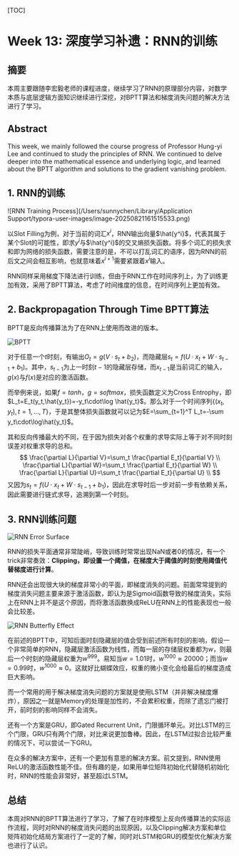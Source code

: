 [TOC]

# Week 13: 深度学习补遗：RNN的训练

## 摘要

本周主要跟随李宏毅老师的课程进度，继续学习了RNN的原理部分内容，对数学本质与底层逻辑方面知识继续进行深挖，对BPTT算法和梯度消失问题的解决方法进行了学习。

## Abstract

This week, we mainly followed the course progress of Professor Hung-yi Lee and continued to study the principles of RNN. We continued to delve deeper into the mathematical essence and underlying logic, and learned about the BPTT algorithm and solutions to the gradient vanishing problem.

## 1. RNN的训练

![RNN Training Process](/Users/sunnychen/Library/Application Support/typora-user-images/image-20250821161515533.png)

以Slot Filling为例，对于当前的词汇$x^i$，RNN输出向量$\hat{y^i}$，代表其属于某个Slot的可能性，即求$y^i$与$\hat{y^i}$的交叉熵损失函数。将多个词汇的损失求和即为网络的损失函数，需要注意的是，不可以打乱词汇的语序，因为RNN的前后文之间会相互影响，也就意味着$x^{i+1}$需要紧跟着$x^i$输入。

RNN同样采用梯度下降法进行训练，但由于RNN工作在时间序列上，为了训练更加有效，采用了BPTT算法，考虑了时间维度的信息，在时间序列上更加有效。

## 2. Backpropagation Through Time BPTT算法

BPTT是反向传播算法为了在RNN上使用而改进的版本。

![BPTT](https://pic2.zhimg.com/v2-4b9d7d7d4b798946263c0477149c16b7_1440w.jpg)

对于任意一个$t$时刻，有输出$O_t=g(V\cdot s_t+b_2)$，而隐藏层$s_t=f(U\cdot x_t+W\cdot s_{t-1}+b_1)$。其中，$s_{t-1}$为上一时刻$t-1$的隐藏层存储，而$x_{t-1}$是当前词汇的输入，$g(x)$与$f(x)$是对应的激活函数。

而举例来说，如果$f=tanh$，$g=softmax$，损失函数定义为Cross Entrophy，即$L_t=E_t(y_t,\hat{y_t})=-y_t\cdot\log \hat{y_t}$。那么对于一个时间序列$\{(x_t,y_t),t=1,\dots,T\}$，于是其整体损失函数就可以记为$E=\sum_{t=1}^T L_t=-\sum y_t\cdot\log\hat{y_t}$。

其和反向传播最大的不同，在于因为损失对各个权重的求导实际上等于对不同时刻误差对权重求导的总和。
$$
\frac{\partial L}{\partial V}=\sum_t \frac{\partial E_t}{\partial V} \\
\frac{\partial L}{\partial W}=\sum_t \frac{\partial E_t}{\partial W} \\
\frac{\partial L}{\partial U}=\sum_t \frac{\partial E_t}{\partial U} \\
$$
又因为$s_t=f(U\cdot x_t+W\cdot s_{t-1}+b_1)$，因此在求导时后一步对前一步有依赖关系，因此需要进行链式求导，追溯到第一个时刻。

## 3. RNN训练问题

![RNN Error Surface](https://i-blog.csdnimg.cn/direct/a7f896a8cba145dbb4542184887e95ce.png)

RNN的损失平面通常非常陡峭，导致训练时常常出现NaN或者0的情况，有一个trick非常奏效：**Clipping，即设置一个阈值，在梯度大于阈值的时刻使用阈值代替梯度进行计算**。

RNN还会出现很大块的梯度非常小的平面，即梯度消失的问题。前面常常提到的梯度消失问题主要来源于激活函数，即认为是Sigmoid函数导致的梯度消失，实际上在RNN上并不是这个原因，而将激活函数换成ReLU在RNN上的性能表现也一般会比较差。

![RNN Butterfly Effect](https://i-blog.csdnimg.cn/direct/dda2070f38b64b0296684dba2fd65336.png)

在前述的BPTT中，可知后面时刻隐藏层的值会受到前述所有时刻的影响，假设一个非常简单的RNN，隐藏层激活函数为线性，而每一层的存储层权重都为$w$，则最后一个时刻的隐藏层权重为$w^{999}$。易知当$w=1.01$时，$w^{1000}\approx 20000$；而当$w=0.99$时，$w^{1000}\approx0$。这就好比蝴蝶效应，权重的微小变化会给最后的梯度造成巨大影响。

而一个常用的用于解决梯度消失问题的方案就是使用LSTM（并非解决梯度爆炸），原因之一就是Memory的处理是加性的，不会累积权重，而除了遗忘门被打开，前时刻的影响同样不会消失。

还有一个方案是GRU，即Gated Recurrent Unit，门限循环单元。对比LSTM的三个门限，GRU只有两个门限，对比来说更加鲁棒。因此，在LSTM过拟合比较严重的情况下，可以尝试一下GRU。

在众多的解决方案中，还有一个更加有意思的解决方案。前文提到，RNN使用ReLU的激活函数性能不佳。但有趣的是，如果用单位矩阵初始化代替随机初始化时，RNN的性能会非常好，甚至超过LSTM。

## 总结

本周对RNN的BPTT算法进行了学习，了解了在时序模型上反向传播算法的实际运作流程，同时对RNN的梯度消失问题的出现原因，以及Clipping解决方案和单位矩阵初始化结局方案进行了一定的了解，同时对LSTM和GRU的模型优化解决方案也进行了认识。
